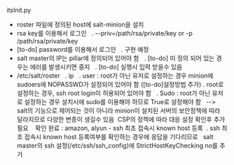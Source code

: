 itsInit.py
- roster 파일에 정의된 host에 salt-minion을 설치 
- rsa key를 이용해서 로그인   
. --priv=/path/rsa/private/key or -p /path/rsa/private/key 
- [to-do] password를 이용해서 로그인   
. 구현 예정 
- salt master의 IP는 pillar에 정의되어 있어야 함   
. [to-do] 미 정의 되어 있는 경우는 에러를 발생시키면 중지   
. [to-do] 실행시 입력 받을수 있음 
- /etc/salt/roster   
. ip  
. user : root가 아닌 유저로 설정하는 경우 minion에 sudoers에 NOPASSWD가 설정되어 있어야 함 ([to-do]설정방법 추가)
. root로 설정하는 경우, ssh root login이 허용되어 있어야 함   
. Sudo : root가 아닌 유저로 설정하는 경우 설치시에 sudo를 이용해야 하므로 True로 설정해야 함  
--> salt의 기능으로 제어되는 것이 아니라 minion이 설치된 서버의 보안정책에 따라 달라지므로 다양한 변종이 생길수 있음 
CSP의 정책에 따라 대응 설정 확인후 추가 필요   
확인 완료 : amazon, alyun - ssh 최초 접속시 known host 등록 
. ssh 최초 접속시 known host 등록여부를 확인하는 경우에 응답을 기다리므로  
salt master의 ssh 설정(/etc/ssh/ssh_config)에 StrictHostKeyChecking no를 추가
